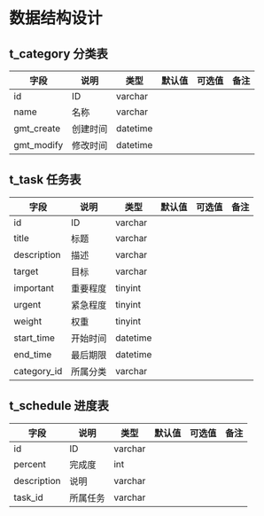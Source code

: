 # 数据结构设计


## t_category 分类表

| 字段 | 说明 | 类型 | 默认值 | 可选值 | 备注 |
| -- | -- | -- | -- | -- | -- |
| id | ID | varchar | | |  |
| name | 名称 | varchar | | |  |
| gmt_create | 创建时间 | datetime | | | |
| gmt_modify | 修改时间 | datetime | | | |

## t_task 任务表

| 字段 | 说明 | 类型 | 默认值 | 可选值 | 备注 |
| -- | -- | -- | -- | -- | -- |
| id | ID | varchar | | | |
| title | 标题 | varchar | | | |
| description | 描述 | varchar | | | |
| target | 目标 | varchar | | | |
| important | 重要程度 | tinyint | | | |
| urgent | 紧急程度 | tinyint | | | |
| weight | 权重 | tinyint | | | |
| start_time | 开始时间 | datetime | | | |
| end_time | 最后期限 | datetime | | | |
| <badge type="warning" text="外" /> category_id | 所属分类 | varchar | | | |  

## t_schedule 进度表

| 字段 | 说明 | 类型 | 默认值 | 可选值 | 备注 |
| -- | -- | -- | -- | -- | -- |
| id | ID | varchar | | | |
| percent | 完成度 | int | | | |
| description | 说明 | varchar | | | |
| <badge type="warning" text="外" /> task_id | 所属任务 | varchar | | | |

